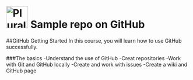 # <a href='http://pluralsight.com'><img src='https://rebeccagonyonpluralsight.blob.core.windwos.net/files/pluralsight.png' height='60' alt='Pluralsight logo' /></a> Sample repo on GitHub

##GitHub Getting Started
In this course, you will learn how to use GitHub successfully.

###The basics
-Understand the use of GitHub
-Creat repositories
-Work with Git and GitHub locally
-Create and work with issues
-Create a wiki and GitHub page
